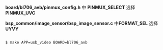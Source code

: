 **board/bl706_avb/pinmux_config.h** 中 **PINMUX_SELECT** 选择 **PINMUX_UVC**

**bsp_common/image_sensor/bsp_image_sensor.c** 中**FORMAT_SEL** 选择 **UYVY**

```bash

$ make APP=usb_video BOARD=bl706_avb

```